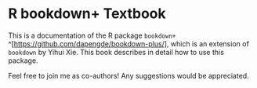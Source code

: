 # R bookdown+ Textbook

This is a documentation of the R package `bookdown+` ^[https://github.com/dapengde/bookdown-plus/], which is an extension of `bookdown` by Yihui Xie. This book describes in detail how to use this package.

Feel free to join me as co-authors! Any suggestions would be appreciated.